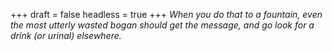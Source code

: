 
+++
draft = false
headless = true
+++
_When you do that to a fountain, even the most utterly wasted bogan should get the message, and go look for a drink (or urinal) elsewhere._
